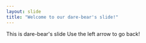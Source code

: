 ```yaml
---
layout: slide
title: "Welcome to our dare-bear's slide!"
---
```

This is dare-bear's slide
Use the left arrow to go back!
